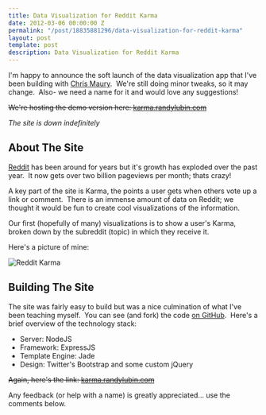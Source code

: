 ```yaml
---
title: Data Visualization for Reddit Karma
date: 2012-03-06 00:00:00 Z
permalink: "/post/18835881296/data-visualization-for-reddit-karma"
layout: post
template: post
description: Data Visualization for Reddit Karma
---
```


<p>I'm happy to announce the soft launch of the data visualization app that I've been building with&nbsp;<a href="http://www.chrismaury.com">Chris Maury</a>. &nbsp;We're still doing minor tweaks, so it may change. &nbsp;Also- we need a name for it and would love any suggestions!</p>
<p><strike>We're hosting the demo version here: <a href="karma.randylubin.com">karma.randylubin.com</a></strike></p><p><i>The site is down indefinitely</i></p>
<h2>About The Site</h2>
<p><a href="http://www.reddit.com">Reddit</a>&nbsp;has been around for years but it's growth has exploded over the past year. &nbsp;It now gets over two billion pageviews per month; thats crazy!</p>
<p>A key part of the site is Karma, the points a user gets when others vote up a link or comment. &nbsp;There is an immense amount of data on Reddit; we thought it would be fun to create cool visualizations of the information.</p>
<p>Our first (hopefully of many) visualizations is to show a user's Karma, broken down by the subreddit (topic) in which they receive it.</p>
<p>Here's a picture of mine:</p>
<p></p><img src="http://i.imgur.com/LZeag.png" alt="Reddit Karma"><p></p>
<h2>Building The Site</h2>
<p>The site was fairly easy to build but was a nice culmination of what I've been teaching myself. &nbsp;You can see (and fork) the code <a href="https://github.com/Omnivac/karma_by_subreddit">on GitHub</a>. &nbsp;Here's a brief overview of the technology stack:</p>
<ul><li>Server: NodeJS</li>
<li>Framework: ExpressJS</li>
<li>Template Engine: Jade</li>
<li>Design: Twitter's Bootstrap and some custom jQuery</li>
</ul><p><strike>Again, here's the link:&nbsp;<a href="karma.randylubin.com">karma.randylubin.com</a></strike></p>
<p>Any feedback (or help with a name) is greatly appreciated... use the comments below.</p>